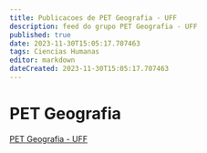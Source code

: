 ```yaml
---
title: Publicacoes de PET Geografia - UFF 
description: feed do grupo PET Geografia - UFF
published: true
date: 2023-11-30T15:05:17.707463
tags: Ciencias Humanas
editor: markdown
dateCreated: 2023-11-30T15:05:17.707463
---
```


# PET Geografia
[PET Geografia - UFF](/grupo/51PETGeografiaUFF)